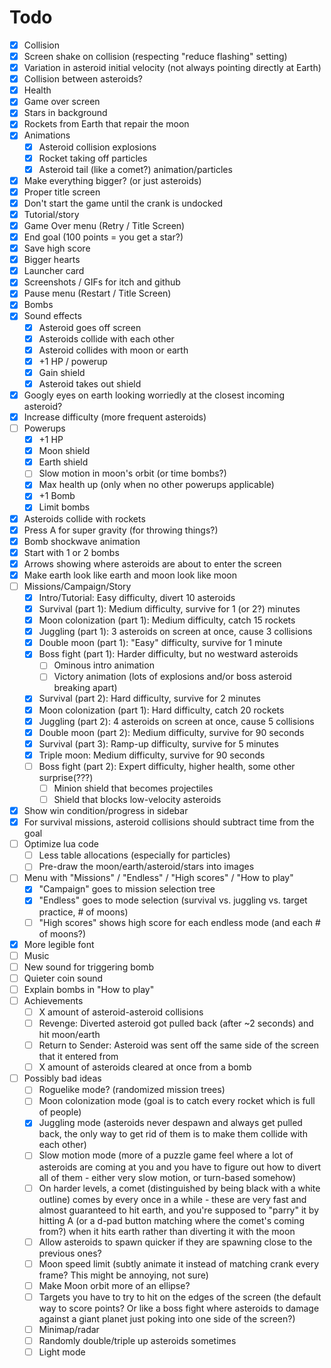 # Todo

* [x] Collision
* [x] Screen shake on collision (respecting "reduce flashing" setting)
* [x] Variation in asteroid initial velocity (not always pointing directly at Earth)
* [x] Collision between asteroids?
* [x] Health
* [x] Game over screen
* [x] Stars in background
* [x] Rockets from Earth that repair the moon
* [x] Animations
    * [x] Asteroid collision explosions
    * [x] Rocket taking off particles
    * [x] Asteroid tail (like a comet?) animation/particles
* [x] Make everything bigger? (or just asteroids)
* [x] Proper title screen
* [x] Don't start the game until the crank is undocked
* [x] Tutorial/story
* [x] Game Over menu (Retry / Title Screen)
* [x] End goal (100 points = you get a star?)
* [x] Save high score
* [x] Bigger hearts
* [x] Launcher card
* [x] Screenshots / GIFs for itch and github
* [x] Pause menu (Restart / Title Screen)
* [x] Bombs
* [x] Sound effects
    * [x] Asteroid goes off screen
    * [x] Asteroids collide with each other
    * [x] Asteroid collides with moon or earth
    * [x] +1 HP / powerup
    * [x] Gain shield
    * [x] Asteroid takes out shield
* [x] Googly eyes on earth looking worriedly at the closest incoming asteroid?
* [x] Increase difficulty (more frequent asteroids)
* [ ] Powerups
    * [x] +1 HP
    * [x] Moon shield
    * [x] Earth shield
    * [ ] Slow motion in moon's orbit (or time bombs?)
    * [x] Max health up (only when no other powerups applicable)
    * [x] +1 Bomb
    * [x] Limit bombs
* [x] Asteroids collide with rockets
* [x] Press A for super gravity (for throwing things?)
* [x] Bomb shockwave animation
* [x] Start with 1 or 2 bombs
* [x] Arrows showing where asteroids are about to enter the screen
* [x] Make earth look like earth and moon look like moon
* [ ] Missions/Campaign/Story
    * [x] Intro/Tutorial: Easy difficulty, divert 10 asteroids
    * [x] Survival (part 1): Medium difficulty, survive for 1 (or 2?) minutes
    * [x] Moon colonization (part 1): Medium difficulty, catch 15 rockets
    * [x] Juggling (part 1): 3 asteroids on screen at once, cause 3 collisions
    * [x] Double moon (part 1): "Easy" difficulty, survive for 1 minute
    * [x] Boss fight (part 1): Harder difficulty, but no westward asteroids
        * [ ] Ominous intro animation
        * [ ] Victory animation (lots of explosions and/or boss asteroid breaking apart)
    * [x] Survival (part 2): Hard difficulty, survive for 2 minutes
    * [x] Moon colonization (part 1): Hard difficulty, catch 20 rockets
    * [x] Juggling (part 2): 4 asteroids on screen at once, cause 5 collisions
    * [x] Double moon (part 2): Medium difficulty, survive for 90 seconds
    * [x] Survival (part 3): Ramp-up difficulty, survive for 5 minutes
    * [x] Triple moon: Medium difficulty, survive for 90 seconds
    * [ ] Boss fight (part 2): Expert difficulty, higher health, some other surprise(???)
        * [ ] Minion shield that becomes projectiles
        * [ ] Shield that blocks low-velocity asteroids
* [x] Show win condition/progress in sidebar
* [x] For survival missions, asteroid collisions should subtract time from the goal
* [ ] Optimize lua code
    * [ ] Less table allocations (especially for particles)
    * [ ] Pre-draw the moon/earth/asteroid/stars into images
* [ ] Menu with "Missions" / "Endless" / "High scores" / "How to play"
    * [x] "Campaign" goes to mission selection tree
    * [x] "Endless" goes to mode selection (survival vs. juggling vs. target practice, # of moons)
    * [ ] "High scores" shows high score for each endless mode (and each # of moons?)
* [x] More legible font
* [ ] Music
* [ ] New sound for triggering bomb
* [ ] Quieter coin sound
* [ ] Explain bombs in "How to play"
* [ ] Achievements
    * [ ] X amount of asteroid-asteroid collisions
    * [ ] Revenge: Diverted asteroid got pulled back (after ~2 seconds) and hit moon/earth
    * [ ] Return to Sender: Asteroid was sent off the same side of the screen that it entered from
    * [ ] X amount of asteroids cleared at once from a bomb
* [ ] Possibly bad ideas
    * [ ] Roguelike mode? (randomized mission trees)
    * [ ] Moon colonization mode (goal is to catch every rocket which is full of people)
    * [x] Juggling mode (asteroids never despawn and always get pulled back, the only way to get rid of them is to make them collide with each other)
    * [ ] Slow motion mode (more of a puzzle game feel where a lot of asteroids are coming at you and you have to figure out how to divert all of them - either very slow motion, or turn-based somehow)
    * [ ] On harder levels, a comet (distinguished by being black with a white outline) comes by every once in a while - these are very fast and almost guaranteed to hit earth, and you're supposed to "parry" it by hitting A (or a d-pad button matching where the comet's coming from?) when it hits earth rather than diverting it with the moon
    * [ ] Allow asteroids to spawn quicker if they are spawning close to the previous ones?
    * [ ] Moon speed limit (subtly animate it instead of matching crank every frame? This might be annoying, not sure)
    * [ ] Make Moon orbit more of an ellipse?
    * [ ] Targets you have to try to hit on the edges of the screen (the default way to score points? Or like a boss fight where asteroids to damage against a giant planet just poking into one side of the screen?)
    * [ ] Minimap/radar
    * [ ] Randomly double/triple up asteroids sometimes
    * [ ] Light mode
